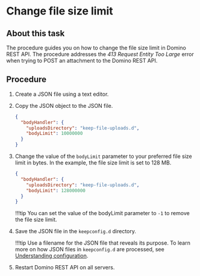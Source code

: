 # Change file size limit

## About this task

The procedure guides you on how to change the file size limit in Domino REST API. The procedure addresses the *413 Request Entity Too Large* error when trying to POST an attachment to the Domino REST API. 

## Procedure

1.	Create a JSON file using a text editor.
2.	Copy the JSON object to the JSON file.

    ```json
    {
      "bodyHandler": {
        "uploadsDirectory": "keep-file-uploads.d",
        "bodyLimit": 10000000
      }
    }
    ```

3.	Change the value of the `bodyLimit` parameter to your preferred file size limit in bytes.
In the example, the file size limit is set to 128 MB. 

    ```json
    {
      "bodyHandler": {
        "uploadsDirectory": "keep-file-uploads.d",
        "bodyLimit": 128000000
      }
    }  
    ```

	!!!tip
        You can set the value of the bodyLimit parameter to `-1` to remove the file size limit. 

4.	Save the JSON file in the `keepconfig.d` directory.

    !!!tip
        Use a filename for the JSON file that reveals its purpose. To learn more on how JSON files in `keepconfig.d` are processed, see [Understanding configuration](../production/configparam.md#understanding-configuration).

5.	Restart Domino REST API on all servers.
